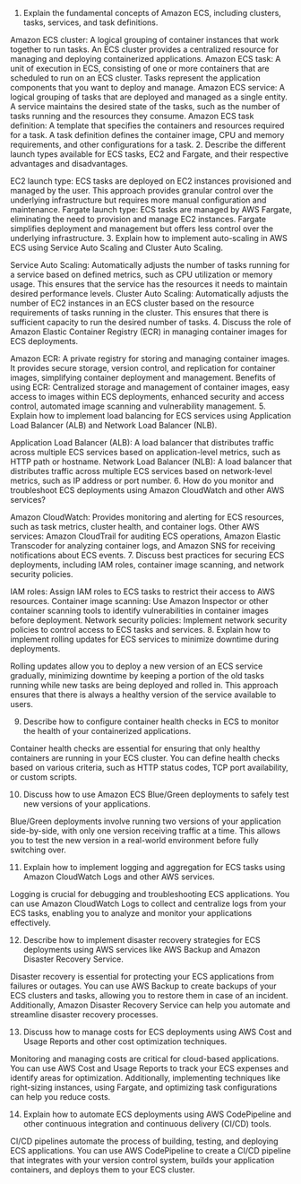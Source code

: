 1. Explain the fundamental concepts of Amazon ECS, including clusters, tasks, services, and task definitions.

Amazon ECS cluster: A logical grouping of container instances that work together to run tasks. An ECS cluster provides a centralized resource for managing and deploying containerized applications.
Amazon ECS task: A unit of execution in ECS, consisting of one or more containers that are scheduled to run on an ECS cluster. Tasks represent the application components that you want to deploy and manage.
Amazon ECS service: A logical grouping of tasks that are deployed and managed as a single entity. A service maintains the desired state of the tasks, such as the number of tasks running and the resources they consume.
Amazon ECS task definition: A template that specifies the containers and resources required for a task. A task definition defines the container image, CPU and memory requirements, and other configurations for a task.
2. Describe the different launch types available for ECS tasks, EC2 and Fargate, and their respective advantages and disadvantages.

EC2 launch type: ECS tasks are deployed on EC2 instances provisioned and managed by the user. This approach provides granular control over the underlying infrastructure but requires more manual configuration and maintenance.
Fargate launch type: ECS tasks are managed by AWS Fargate, eliminating the need to provision and manage EC2 instances. Fargate simplifies deployment and management but offers less control over the underlying infrastructure.
3. Explain how to implement auto-scaling in AWS ECS using Service Auto Scaling and Cluster Auto Scaling.

Service Auto Scaling: Automatically adjusts the number of tasks running for a service based on defined metrics, such as CPU utilization or memory usage. This ensures that the service has the resources it needs to maintain desired performance levels.
Cluster Auto Scaling: Automatically adjusts the number of EC2 instances in an ECS cluster based on the resource requirements of tasks running in the cluster. This ensures that there is sufficient capacity to run the desired number of tasks.
4. Discuss the role of Amazon Elastic Container Registry (ECR) in managing container images for ECS deployments.

Amazon ECR: A private registry for storing and managing container images. It provides secure storage, version control, and replication for container images, simplifying container deployment and management.
Benefits of using ECR: Centralized storage and management of container images, easy access to images within ECS deployments, enhanced security and access control, automated image scanning and vulnerability management.
5. Explain how to implement load balancing for ECS services using Application Load Balancer (ALB) and Network Load Balancer (NLB).

Application Load Balancer (ALB): A load balancer that distributes traffic across multiple ECS services based on application-level metrics, such as HTTP path or hostname.
Network Load Balancer (NLB): A load balancer that distributes traffic across multiple ECS services based on network-level metrics, such as IP address or port number.
6. How do you monitor and troubleshoot ECS deployments using Amazon CloudWatch and other AWS services?

Amazon CloudWatch: Provides monitoring and alerting for ECS resources, such as task metrics, cluster health, and container logs.
Other AWS services: Amazon CloudTrail for auditing ECS operations, Amazon Elastic Transcoder for analyzing container logs, and Amazon SNS for receiving notifications about ECS events.
7. Discuss best practices for securing ECS deployments, including IAM roles, container image scanning, and network security policies.

IAM roles: Assign IAM roles to ECS tasks to restrict their access to AWS resources.
Container image scanning: Use Amazon Inspector or other container scanning tools to identify vulnerabilities in container images before deployment.
Network security policies: Implement network security policies to control access to ECS tasks and services.
8. Explain how to implement rolling updates for ECS services to minimize downtime during deployments.

Rolling updates allow you to deploy a new version of an ECS service gradually, minimizing downtime by keeping a portion of the old tasks running while new tasks are being deployed and rolled in. This approach ensures that there is always a healthy version of the service available to users.

9. Describe how to configure container health checks in ECS to monitor the health of your containerized applications.

Container health checks are essential for ensuring that only healthy containers are running in your ECS cluster. You can define health checks based on various criteria, such as HTTP status codes, TCP port availability, or custom scripts.

10. Discuss how to use Amazon ECS Blue/Green deployments to safely test new versions of your applications.

Blue/Green deployments involve running two versions of your application side-by-side, with only one version receiving traffic at a time. This allows you to test the new version in a real-world environment before fully switching over.

11. Explain how to implement logging and aggregation for ECS tasks using Amazon CloudWatch Logs and other AWS services.

Logging is crucial for debugging and troubleshooting ECS applications. You can use Amazon CloudWatch Logs to collect and centralize logs from your ECS tasks, enabling you to analyze and monitor your applications effectively.

12. Describe how to implement disaster recovery strategies for ECS deployments using AWS services like AWS Backup and Amazon Disaster Recovery Service.

Disaster recovery is essential for protecting your ECS applications from failures or outages. You can use AWS Backup to create backups of your ECS clusters and tasks, allowing you to restore them in case of an incident. Additionally, Amazon Disaster Recovery Service can help you automate and streamline disaster recovery processes.

13. Discuss how to manage costs for ECS deployments using AWS Cost and Usage Reports and other cost optimization techniques.

Monitoring and managing costs are critical for cloud-based applications. You can use AWS Cost and Usage Reports to track your ECS expenses and identify areas for optimization. Additionally, implementing techniques like right-sizing instances, using Fargate, and optimizing task configurations can help you reduce costs.

14. Explain how to automate ECS deployments using AWS CodePipeline and other continuous integration and continuous delivery (CI/CD) tools.

CI/CD pipelines automate the process of building, testing, and deploying ECS applications. You can use AWS CodePipeline to create a CI/CD pipeline that integrates with your version control system, builds your application containers, and deploys them to your ECS cluster.
